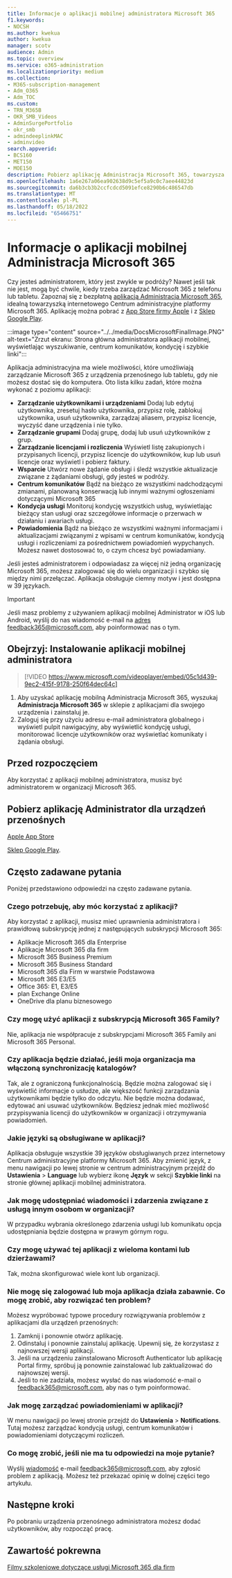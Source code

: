 ```yaml
---
title: Informacje o aplikacji mobilnej administratora Microsoft 365
f1.keywords:
- NOCSH
ms.author: kwekua
author: kwekua
manager: scotv
audience: Admin
ms.topic: overview
ms.service: o365-administration
ms.localizationpriority: medium
ms.collection:
- M365-subscription-management
- Adm_O365
- Adm_TOC
ms.custom:
- TRN_M365B
- OKR_SMB_Videos
- AdminSurgePortfolio
- okr_smb
- admindeeplinkMAC
- adminvideo
search.appverid:
- BCS160
- MET150
- MOE150
description: Pobierz aplikację Administracja Microsoft 365, towarzysza internetowego Centrum administracyjne platformy Microsoft 365, aby zarządzać organizacją online z telefonu lub tabletu.
ms.openlocfilehash: 1a6e267a06ea902638d9c5ef5a9c0c7aee44823d
ms.sourcegitcommit: da6b3cb3b2ccfcdcd5091efce8290b6c486547db
ms.translationtype: MT
ms.contentlocale: pl-PL
ms.lasthandoff: 05/18/2022
ms.locfileid: "65466751"
---
```

# <a name="about-the-microsoft-365-admin-mobile-app"></a>Informacje o aplikacji mobilnej Administracja Microsoft 365

Czy jesteś administratorem, który jest zwykle w podróży? Nawet jeśli tak nie jest, mogą być chwile, kiedy trzeba zarządzać Microsoft 365 z telefonu lub tabletu. Zapoznaj się z bezpłatną [aplikacją Administracja Microsoft 365](https://go.microsoft.com/fwlink/?LinkID=627216), idealną towarzyszką internetowego Centrum administracyjne platformy Microsoft 365. Aplikację można pobrać z [App Store firmy Apple](https://apps.apple.com/app/apple-store/id761397963?pt=80423&ct=docsaboutadminapp&mt=8) i z [Sklep Google Play](https://play.google.com/store/apps/details?id=com.ms.office365admin&referrer=utm_source%3Ddocsaboutadminapp%26utm_campaign%25docsaboutadminapp).

:::image type="content" source="../../media/DocsMicrosoftFinalImage.PNG" alt-text="Zrzut ekranu: Strona główna administratora aplikacji mobilnej, wyświetlając wyszukiwanie, centrum komunikatów, kondycję i szybkie linki":::

Aplikacja administracyjna ma wiele możliwości, które umożliwiają zarządzanie Microsoft 365 z urządzenia przenośnego lub tabletu, gdy nie możesz dostać się do komputera. Oto lista kilku zadań, które można wykonać z poziomu aplikacji:

- **Zarządzanie użytkownikami i urządzeniami** Dodaj lub edytuj użytkownika, zresetuj hasło użytkownika, przypisz rolę, zablokuj użytkownika, usuń użytkownika, zarządzaj aliasem, przypisz licencje, wyczyść dane urządzenia i nie tylko.
- **Zarządzanie grupami** Dodaj grupę, dodaj lub usuń użytkowników z grup.
- **Zarządzanie licencjami i rozliczenia** Wyświetl listę zakupionych i przypisanych licencji, przypisz licencje do użytkowników, kup lub usuń licencje oraz wyświetl i pobierz faktury.
- **Wsparcie** Utwórz nowe żądanie obsługi i śledź wszystkie aktualizacje związane z żądaniami obsługi, gdy jesteś w podróży.
- **Centrum komunikatów** Bądź na bieżąco ze wszystkimi nadchodzącymi zmianami, planowaną konserwacją lub innymi ważnymi ogłoszeniami dotyczącymi Microsoft 365
- **Kondycja usługi** Monitoruj kondycję wszystkich usług, wyświetlając bieżący stan usługi oraz szczegółowe informacje o przerwach w działaniu i awariach usługi.
- **Powiadomienia** Bądź na bieżąco ze wszystkimi ważnymi informacjami i aktualizacjami związanymi z wpisami w centrum komunikatów, kondycją usługi i rozliczeniami za pośrednictwem powiadomień wypychanych. Możesz nawet dostosować to, o czym chcesz być powiadamiany.

Jeśli jesteś administratorem i odpowiadasz za więcej niż jedną organizację Microsoft 365, możesz zalogować się do wielu organizacji i szybko się między nimi przełączać. Aplikacja obsługuje ciemny motyw i jest dostępna w 39 językach.
  
> [!IMPORTANT]
> Jeśli masz problemy z używaniem aplikacji mobilnej Administrator w iOS lub Android, wyślij do nas wiadomość e-mail na [adres feedback365@microsoft.com](mailto:feedback365@microsoft.com), aby poinformować nas o tym.

## <a name="watch-install-the-admin-mobile-app"></a>Obejrzyj: Instalowanie aplikacji mobilnej administratora

> [!VIDEO https://www.microsoft.com/videoplayer/embed/05c1d439-9ec2-415f-9178-250f64dec64c]

1. Aby uzyskać aplikację mobilną Administracja Microsoft 365, wyszukaj **Administracja Microsoft 365** w sklepie z aplikacjami dla swojego urządzenia i zainstaluj je.
2. Zaloguj się przy użyciu adresu e-mail administratora globalnego i wyświetl pulpit nawigacyjny, aby wyświetlić kondycję usługi, monitorować licencje użytkowników oraz wyświetlać komunikaty i żądania obsługi.

## <a name="before-you-begin"></a>Przed rozpoczęciem

Aby korzystać z aplikacji mobilnej administratora, musisz być administratorem w organizacji Microsoft 365.
  
## <a name="download-the-admin-mobile-app"></a>Pobierz aplikację Administrator dla urządzeń przenośnych

[Apple App Store](https://apps.apple.com/app/apple-store/id761397963?pt=80423&ct=docsaboutadminapp&mt=8) 

[Sklep Google Play](https://play.google.com/store/apps/details?id=com.ms.office365admin&referrer=utm_source%3Ddocsaboutadminapp%26utm_campaign%25docsaboutadminapp).

## <a name="frequently-asked-questions"></a>Często zadawane pytania

Poniżej przedstawiono odpowiedzi na często zadawane pytania.
  
### <a name="what-do-i-need-to-do-to-be-able-to-use-the-app"></a>Czego potrzebuję, aby móc korzystać z aplikacji?

Aby korzystać z aplikacji, musisz mieć uprawnienia administratora i prawidłową subskrypcję jednej z następujących subskrypcji Microsoft 365:

- Aplikacje Microsoft 365 dla Enterprise
- Aplikacje Microsoft 365 dla firm
- Microsoft 365 Business Premium
- Microsoft 365 Business Standard
- Microsoft 365 dla Firm w warstwie Podstawowa
- Microsoft 365 E3/E5
- Office 365: E1, E3/E5
- plan Exchange Online
- OneDrive dla planu biznesowego
  
### <a name="can-i-use-the-app-with-my-microsoft-365-family-subscription"></a>Czy mogę użyć aplikacji z subskrypcją Microsoft 365 Family?

Nie, aplikacja nie współpracuje z subskrypcjami Microsoft 365 Family ani Microsoft 365 Personal.

### <a name="will-the-app-work-if-my-organization-has-directory-synchronization-enabled"></a>Czy aplikacja będzie działać, jeśli moja organizacja ma włączoną synchronizację katalogów?

Tak, ale z ograniczoną funkcjonalnością. Będzie można zalogować się i wyświetlić informacje o usłudze, ale większość funkcji zarządzania użytkownikami będzie tylko do odczytu. Nie będzie można dodawać, edytować ani usuwać użytkowników. Będziesz jednak mieć możliwość przypisywania licencji do użytkowników w organizacji i otrzymywania powiadomień.
  
### <a name="what-languages-are-supported-by-the-app"></a>Jakie języki są obsługiwane w aplikacji?

Aplikacja obsługuje wszystkie 39 języków obsługiwanych przez internetowy Centrum administracyjne platformy Microsoft 365. Aby zmienić język, z menu nawigacji po lewej stronie w centrum administracyjnym przejdź do **Ustawienia** >  **Language** lub wybierz ikonę **Język** w sekcji **Szybkie linki** na stronie głównej aplikacji mobilnej administratora.
  
### <a name="how-can-i-share-the-service-incidents-and-messages-with-the-rest-of-my-organization"></a>Jak mogę udostępniać wiadomości i zdarzenia związane z usługą innym osobom w organizacji?

W przypadku wybrania określonego zdarzenia usługi lub komunikatu opcja udostępniania będzie dostępna w prawym górnym rogu.
  
### <a name="can-i-use-this-app-with-multiple-accounts-or-tenants"></a>Czy mogę używać tej aplikacji z wieloma kontami lub dzierżawami?

Tak, można skonfigurować wiele kont lub organizacji.

### <a name="im-unable-to-login-or-my-app-is-acting-funny-what-can-i-do-to-troubleshoot-or-fix-the-issue"></a>Nie mogę się zalogować lub moja aplikacja działa zabawnie. Co mogę zrobić, aby rozwiązać ten problem?

Możesz wypróbować typowe procedury rozwiązywania problemów z aplikacjami dla urządzeń przenośnych:

1. Zamknij i ponownie otwórz aplikację.
1. Odinstaluj i ponownie zainstaluj aplikację. Upewnij się, że korzystasz z najnowszej wersji aplikacji.
1. Jeśli na urządzeniu zainstalowano Microsoft Authenticator lub aplikację Portal firmy, spróbuj ją ponownie zainstalować lub zaktualizować do najnowszej wersji.
1. Jeśli to nie zadziała, możesz wysłać do nas wiadomość e-mail o feedback365@microsoft.com, aby nas o tym poinformować.

### <a name="how-do-i-manage-notifications-in-the-app"></a>Jak mogę zarządzać powiadomieniami w aplikacji?

W menu nawigacji po lewej stronie przejdź do **Ustawienia** >  **Notifications**. Tutaj możesz zarządzać kondycją usługi, centrum komunikatów i powiadomieniami dotyczącymi rozliczeń.

### <a name="what-do-i-do-if-my-question-isnt-answered"></a>Co mogę zrobić, jeśli nie ma tu odpowiedzi na moje pytanie?

Wyślij [wiadomość](mailto:feedback365@microsoft.com) e-mail feedback365@microsoft.com, aby zgłosić problem z aplikacją. Możesz też przekazać opinię w dolnej części tego artykułu.

## <a name="next-steps"></a>Następne kroki

Po pobraniu urządzenia przenośnego administratora możesz dodać użytkowników, aby rozpocząć pracę.
  
## <a name="related-content"></a>Zawartość pokrewna

[Filmy szkoleniowe dotyczące usługi Microsoft 365 dla firm](../../business-video/index.yml)
